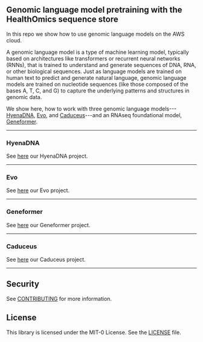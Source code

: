 ## Genomic language model pretraining with the HealthOmics sequence store

In this repo we show how to use genomic language models on the AWS cloud.

A genomic language model is a type of machine learning model, typically based on architectures like transformers or recurrent neural networks (RNNs), that is trained to understand and generate sequences of DNA, RNA, or other biological sequences. Just as language models are trained on human text to predict and generate natural language, genomic language models are trained on nucleotide sequences (like those composed of the bases A, T, C, and G) to capture the underlying patterns and structures in genomic data.

We show here, how to work with three genomic language models---[HyenaDNA](https://hazyresearch.stanford.edu/blog/2023-06-29-hyena-dna), [Evo](https://arcinstitute.org/news/blog/evo), and [Caduceus](https://arxiv.org/pdf/2403.03234)---and an RNAseq foundational model, [Geneformer](https://www.nature.com/articles/s41586-023-06139-9).

---
### HyenaDNA

See [here](hyena-DNA/README.md) our HyenaDNA project.

---
### Evo

See [here](evo-model/README.md) our Evo project.

---
### Geneformer

See [here](geneformer/README.md) our Geneformer project.

---
### Caduceus

See [here](caduceus/README.md) our Caduceus project.

---
## Security

See [CONTRIBUTING](CONTRIBUTING.md#security-issue-notifications) for more information.


## License

This library is licensed under the MIT-0 License. See the [LICENSE](LICENSE) file.
